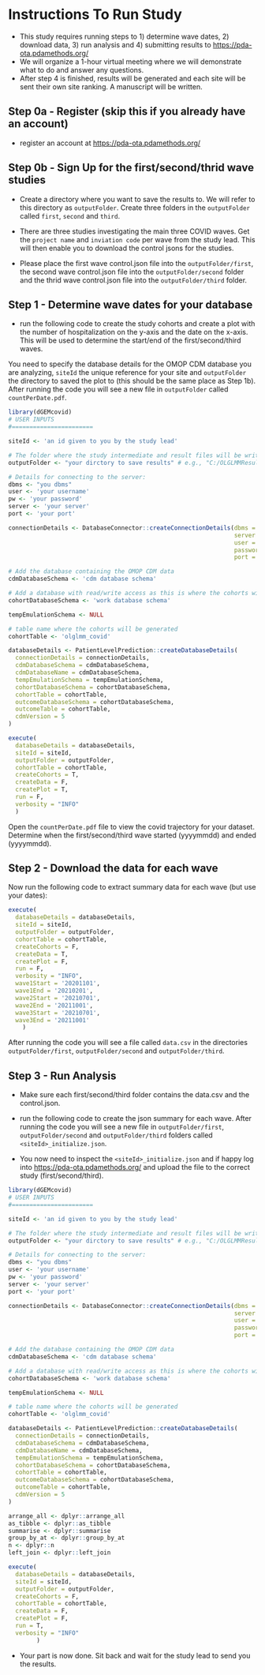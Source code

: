 Instructions To Run Study 
===================
- This study requires running steps to 1) determine wave dates, 2) download data, 3) run analysis and 4) submitting results to https://pda-ota.pdamethods.org/ 
- We will organize a 1-hour virtual meeting where we will demonstrate what to do and answer any questions. 
- After step 4 is finished, results will be generated and each site will be sent their own site ranking.  A manuscript will be written.


## Step 0a - Register (skip this if you already have an account)
- register an account at https://pda-ota.pdamethods.org/

## Step 0b - Sign Up for the first/second/thrid wave studies
- Create a directory where you want to save the results to.  We will refer to this directory as `outputFolder`.  Create three folders in the `outputFolder` called `first`, `second` and `third`. 

- There are three studies investigating the main three COVID waves. Get the `project name` and `inviation code` per wave from the study lead.  This will then enable you to download the control jsons for the studies. 

- Please place the first wave control.json file into the `outputFolder/first`, the second wave control.json file into the `outputFolder/second` folder and the thrid wave control.json file into the `outputFolder/third` folder.

## Step 1 - Determine wave dates for your database
- run the following code to create the study cohorts and create a plot with the number of hospitalization on the y-axis and the date on the x-axis.  This will be used to determine the start/end of the first/second/third waves.

You need to specify the database details for the OMOP CDM database you are analyzing, `siteId` the unique reference for your site and `outputFolder` the directory to saved the plot to (this should be the same place as Step 1b).  After running the code you will see a new file in `outputFolder` called `countPerDate.pdf`.

```r
library(dGEMcovid)
# USER INPUTS
#=======================

siteId <- 'an id given to you by the study lead'

# The folder where the study intermediate and result files will be written:
outputFolder <- "your dirctory to save results" # e.g., "C:/OLGLMMResults"

# Details for connecting to the server:
dbms <- "you dbms"
user <- 'your username'
pw <- 'your password'
server <- 'your server'
port <- 'your port'

connectionDetails <- DatabaseConnector::createConnectionDetails(dbms = dbms,
                                                                server = server,
                                                                user = user,
                                                                password = pw,
                                                                port = port)

# Add the database containing the OMOP CDM data
cdmDatabaseSchema <- 'cdm database schema'

# Add a database with read/write access as this is where the cohorts will be generated
cohortDatabaseSchema <- 'work database schema'

tempEmulationSchema <- NULL

# table name where the cohorts will be generated
cohortTable <- 'olglmm_covid'

databaseDetails <- PatientLevelPrediction::createDatabaseDetails(
  connectionDetails = connectionDetails, 
  cdmDatabaseSchema = cdmDatabaseSchema, 
  cdmDatabaseName = cdmDatabaseSchema,
  tempEmulationSchema = tempEmulationSchema,
  cohortDatabaseSchema = cohortDatabaseSchema,
  cohortTable = cohortTable,
  outcomeDatabaseSchema = cohortDatabaseSchema,
  outcomeTable = cohortTable,
  cdmVersion = 5
)

execute(
  databaseDetails = databaseDetails,
  siteId = siteId,
  outputFolder = outputFolder,
  cohortTable = cohortTable,
  createCohorts = T,
  createData = F,
  createPlot = T,
  run = F,
  verbosity = "INFO"
  )
```

Open the `countPerDate.pdf` file to view the covid trajectory for your dataset.  Determine when the first/second/third wave started (yyyymmdd) and ended (yyyymmdd).


## Step 2 - Download the data for each wave

Now run the following code to extract summary data for each wave (but use your dates):

```r
execute(
  databaseDetails = databaseDetails,
  siteId = siteId,
  outputFolder = outputFolder,
  cohortTable = cohortTable,
  createCohorts = F,
  createData = T,
  createPlot = F,
  run = F,
  verbosity = "INFO",
  wave1Start = '20201101',
  wave1End = '20210201',
  wave2Start = '20210701',
  wave2End = '20211001',
  wave3Start = '20210701',
  wave3End = '20211001' 
    )
```

After running the code you will see a file called `data.csv` in the directories `outputFolder/first`, `outputFolder/second` and `outputFolder/third`.


## Step 3 - Run Analysis
- Make sure each first/second/third folder contains the data.csv and the control.json.

- run the following code to create the json summary for each wave.  After running the code you will see a new file in `outputFolder/first`, `outputFolder/second` and `outputFolder/third` folders called `<siteId>_initialize.json`.

- You now need to inspect the `<siteId>_initialize.json` and if happy log into https://pda-ota.pdamethods.org/  and upload the file to the correct study (first/second/third).

```r
library(dGEMcovid)
# USER INPUTS
#=======================

siteId <- 'an id given to you by the study lead'

# The folder where the study intermediate and result files will be written:
outputFolder <- "your dirctory to save results" # e.g., "C:/OLGLMMResults"

# Details for connecting to the server:
dbms <- "you dbms"
user <- 'your username'
pw <- 'your password'
server <- 'your server'
port <- 'your port'

connectionDetails <- DatabaseConnector::createConnectionDetails(dbms = dbms,
                                                                server = server,
                                                                user = user,
                                                                password = pw,
                                                                port = port)

# Add the database containing the OMOP CDM data
cdmDatabaseSchema <- 'cdm database schema'

# Add a database with read/write access as this is where the cohorts will be generated
cohortDatabaseSchema <- 'work database schema'

tempEmulationSchema <- NULL

# table name where the cohorts will be generated
cohortTable <- 'olglmm_covid'

databaseDetails <- PatientLevelPrediction::createDatabaseDetails(
  connectionDetails = connectionDetails, 
  cdmDatabaseSchema = cdmDatabaseSchema, 
  cdmDatabaseName = cdmDatabaseSchema,
  tempEmulationSchema = tempEmulationSchema,
  cohortDatabaseSchema = cohortDatabaseSchema,
  cohortTable = cohortTable,
  outcomeDatabaseSchema = cohortDatabaseSchema,
  outcomeTable = cohortTable,
  cdmVersion = 5
)

arrange_all <- dplyr::arrange_all
as_tibble <- dplyr::as_tibble
summarise <- dplyr::summarise
group_by_at <- dplyr::group_by_at
n <- dplyr::n
left_join <- dplyr::left_join

execute(
  databaseDetails = databaseDetails,
  siteId = siteId,
  outputFolder = outputFolder,
  createCohorts = F, 
  cohortTable = cohortTable,
  createData = F, 
  createPlot = F, 
  run = T,
  verbosity = "INFO"
        )
```

- Your part is now done.  Sit back and wait for the study lead to send you the results.
